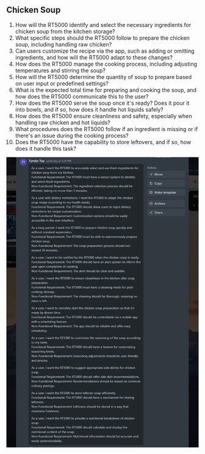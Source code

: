 ## Chicken Soup
1. How will the RT5000 identify and select the necessary ingredients for chicken soup from the kitchen storage?
2. What specific steps should the RT5000 follow to prepare the chicken soup, including handling raw chicken?
3. Can users customize the recipe via the app, such as adding or omitting ingredients, and how will the RT5000 adapt to these changes?
4. How does the RT5000 manage the cooking process, including adjusting temperatures and stirring the soup?
5. How will the RT5000 determine the quantity of soup to prepare based on user input or predefined settings?
6. What is the expected total time for preparing and cooking the soup, and how does the RT5000 communicate this to the user?
7. How does the RT5000 serve the soup once it's ready? Does it pour it into bowls, and if so, how does it handle hot liquids safely?
8. How does the RT5000 ensure cleanliness and safety, especially when handling raw chicken and hot liquids?
9. What procedures does the RT5000 follow if an ingredient is missing or if there's an issue during the cooking process?
10. Does the RT5000 have the capability to store leftovers, and if so, how does it handle this task?

![TY](TysQs.PNG)

